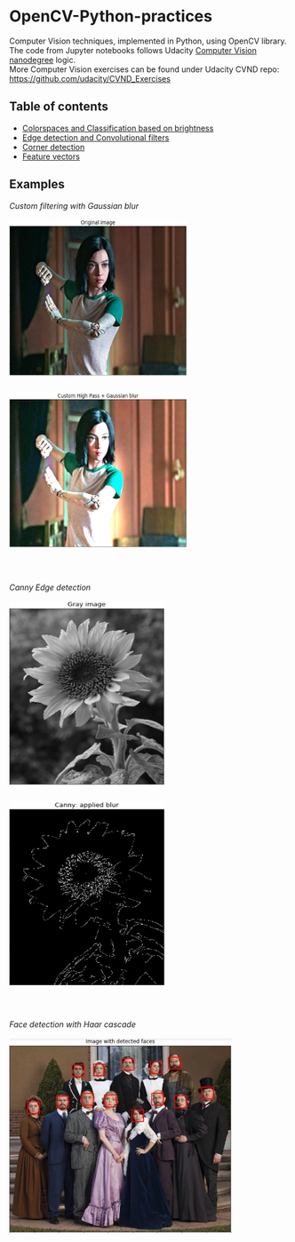 # OpenCV-Python-practices

Computer Vision techniques, implemented in Python, using OpenCV library.<br>
The code from Jupyter notebooks follows Udacity [Computer Vision nanodegree](https://www.udacity.com/course/computer-vision-nanodegree--nd891) logic.<br>
More Computer Vision exercises can be found under Udacity CVND repo: https://github.com/udacity/CVND_Exercises

## Table of contents

 * [Colorspaces and Classification based on brightness](https://github.com/MakarovArtyom/OpenCV-Python-practices/tree/master/CV%20Part%201_%20Colorspaces%20and%20Classification%20based%20on%20brightness)
 * [Edge detection and Convolutional filters](https://github.com/MakarovArtyom/OpenCV-Python-practices/tree/master/CV%20Part%202_%20Edge%20detection%20and%20Convolutional%20filters)
 * [Corner detection](https://github.com/MakarovArtyom/OpenCV-Python-practices/tree/master/CV%20Part%203_%20Corner%20detection)
 * [Feature vectors](https://github.com/MakarovArtyom/OpenCV-Python-practices/tree/master/CV%20Part%204_%20Feature%20vectors)


## Examples

*Custom filtering with Gaussian blur*<br><br>
<img src="https://github.com/MakarovArtyom/OpenCV-Python-practices/blob/master/assets/a_orig.PNG" width=320, height="280" align="center"/>
<br><br>

<img src="https://github.com/MakarovArtyom/OpenCV-Python-practices/blob/master/assets/a_custom.PNG" width=320, height="280" align="center"/>

<br><br>

*Canny Edge detection*<br><br>
<img src="https://github.com/MakarovArtyom/OpenCV-Python-practices/blob/master/assets/grey_img.PNG" width=280, height="330" align="center"/>
<br><br>

<img src="https://github.com/MakarovArtyom/OpenCV-Python-practices/blob/master/assets/canny_img.PNG" width=280, height="330" align="center"/>

<br><br>

*Face detection with Haar cascade*<br><br>
<img src="https://github.com/MakarovArtyom/OpenCV-Python-practices/blob/master/assets/faces.PNG" width=400, height="350" align="center"/>
<br><br>
